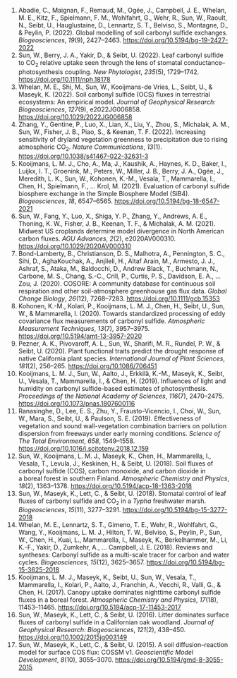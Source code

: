 1. Abadie, C., Maignan, F., Remaud, M., Ogée, J., Campbell, J. E., Whelan, M. E., Kitz, F., Spielmann, F. M., Wohlfahrt, G., Wehr, R., Sun, W., Raoult, N., Seibt, U., Hauglustaine, D., Lennartz, S. T., Belviso, S., Montagne, D., & Peylin, P. (2022). Global modelling of soil carbonyl sulfide exchanges. *Biogeosciences*, *19*(9), 2427–2463. <https://doi.org/10.5194/bg-19-2427-2022>
2. Sun, W., Berry, J. A., Yakir, D., & Seibt, U. (2022). Leaf carbonyl sulfide to CO<sub>2</sub> relative uptake seen through the lens of stomatal conductance–photosynthesis coupling. *New Phytologist*, *235*(5), 1729–1742. <https://doi.org/10.1111/nph.18178>
3. Whelan, M. E., Shi, M., Sun, W., Kooijmans-de Vries, L., Seibt, U., & Maseyk, K. (2022). Soil carbonyl sulfide (OCS) fluxes in terrestrial ecosystems: An empirical model. *Journal of Geophysical Research: Biogeosciences*, *127*(9), e2022JG006858. <https://doi.org/10.1029/2022JG006858>
4. Zhang, Y., Gentine, P., Luo, X., Lian, X., Liu, Y., Zhou, S., Michalak, A. M., Sun, W., Fisher, J. B., Piao, S., & Keenan, T. F. (2022). Increasing sensitivity of dryland vegetation greenness to precipitation due to rising atmospheric CO<sub>2</sub>. *Nature Communications*, *13*(1). <https://doi.org/10.1038/s41467-022-32631-3>
5. Kooijmans, L. M. J., Cho, A., Ma, J., Kaushik, A., Haynes, K. D., Baker, I., Luijkx, I. T., Groenink, M., Peters, W., Miller, J. B., Berry, J. A., Ogée, J., Meredith, L. K., Sun, W., Kohonen, K.-M., Vesala, T., Mammarella, I., Chen, H., Spielmann, F., … Krol, M. (2021). Evaluation of carbonyl sulfide biosphere exchange in the Simple Biosphere Model (SiB4). *Biogeosciences*, *18*, 6547–6565. <https://doi.org/10.5194/bg-18-6547-2021>
6. Sun, W., Fang, Y., Luo, X., Shiga, Y. P., Zhang, Y., Andrews, A. E., Thoning, K. W., Fisher, J. B., Keenan, T. F., & Michalak, A. M. (2021). Midwest US croplands determine model divergence in North American carbon fluxes. *AGU Advances*, *2*(2), e2020AV000310. <https://doi.org/10.1029/2020AV000310>
7. Bond-Lamberty, B., Christianson, D. S., Malhotra, A., Pennington, S. C., Sihi, D., AghaKouchak, A., Anjileli, H., Altaf Arain, M., Armesto, J. J., Ashraf, S., Ataka, M., Baldocchi, D., Andrew Black, T., Buchmann, N., Carbone, M. S., Chang, S.-C., Crill, P., Curtis, P. S., Davidson, E. A., … Zou, J. (2020). COSORE: A community database for continuous soil respiration and other soil-atmosphere greenhouse gas flux data. *Global Change Biology*, *26*(12), 7268–7283. <https://doi.org/10.1111/gcb.15353>
8. Kohonen, K.-M., Kolari, P., Kooijmans, L. M. J., Chen, H., Seibt, U., Sun, W., & Mammarella, I. (2020). Towards standardized processing of eddy covariance flux measurements of carbonyl sulfide. *Atmospheric Measurement Techniques*, *13*(7), 3957–3975. <https://doi.org/10.5194/amt-13-3957-2020>
9. Pezner, A. K., Pivovaroff, A. L., Sun, W., Sharifi, M. R., Rundel, P. W., & Seibt, U. (2020). Plant functional traits predict the drought response of native California plant species. *International Journal of Plant Sciences*, *181*(2), 256–265. <https://doi.org/10.1086/706451>
10. Kooijmans, L. M. J., Sun, W., Aalto, J., Erkkilä, K.-M., Maseyk, K., Seibt, U., Vesala, T., Mammarella, I., & Chen, H. (2019). Influences of light and humidity on carbonyl sulfide-based estimates of photosynthesis. *Proceedings of the National Academy of Sciences*, *116*(7), 2470–2475. <https://doi.org/10.1073/pnas.1807600116>
11. Ranasinghe, D., Lee, E. S., Zhu, Y., Frausto-Vicencio, I., Choi, W., Sun, W., Mara, S., Seibt, U., & Paulson, S. E. (2019). Effectiveness of vegetation and sound wall-vegetation combination barriers on pollution dispersion from freeways under early morning conditions. *Science of The Total Environment*, *658*, 1549–1558. <https://doi.org/10.1016/j.scitotenv.2018.12.159>
12. Sun, W., Kooijmans, L. M. J., Maseyk, K., Chen, H., Mammarella, I., Vesala, T., Levula, J., Keskinen, H., & Seibt, U. (2018). Soil fluxes of carbonyl sulfide (COS), carbon monoxide, and carbon dioxide in a boreal forest in southern Finland. *Atmospheric Chemistry and Physics*, *18*(2), 1363–1378. <https://doi.org/10.5194/acp-18-1363-2018>
13. Sun, W., Maseyk, K., Lett, C., & Seibt, U. (2018). Stomatal control of leaf fluxes of carbonyl sulfide and CO<sub>2</sub> in a *Typha* freshwater marsh. *Biogeosciences*, *15*(11), 3277–3291. <https://doi.org/10.5194/bg-15-3277-2018>
14. Whelan, M. E., Lennartz, S. T., Gimeno, T. E., Wehr, R., Wohlfahrt, G., Wang, Y., Kooijmans, L. M. J., Hilton, T. W., Belviso, S., Peylin, P., Sun, W., Chen, H., Kuai, L., Mammarella, I., Maseyk, K., Berkelhammer, M., Li, K.-F., Yakir, D., Zumkehr, A., … Campbell, J. E. (2018). Reviews and syntheses: Carbonyl sulfide as a multi-scale tracer for carbon and water cycles. *Biogeosciences*, *15*(12), 3625–3657. <https://doi.org/10.5194/bg-15-3625-2018>
15. Kooijmans, L. M. J., Maseyk, K., Seibt, U., Sun, W., Vesala, T., Mammarella, I., Kolari, P., Aalto, J., Franchin, A., Vecchi, R., Valli, G., & Chen, H. (2017). Canopy uptake dominates nighttime carbonyl sulfide fluxes in a boreal forest. *Atmospheric Chemistry and Physics*, *17*(18), 11453–11465. <https://doi.org/10.5194/acp-17-11453-2017>
16. Sun, W., Maseyk, K., Lett, C., & Seibt, U. (2016). Litter dominates surface fluxes of carbonyl sulfide in a Californian oak woodland. *Journal of Geophysical Research: Biogeosciences*, *121*(2), 438–450. <https://doi.org/10.1002/2015jg003149>
17. Sun, W., Maseyk, K., Lett, C., & Seibt, U. (2015). A soil diffusion–reaction model for surface COS flux: COSSM v1. *Geoscientific Model Development*, *8*(10), 3055–3070. <https://doi.org/10.5194/gmd-8-3055-2015>
